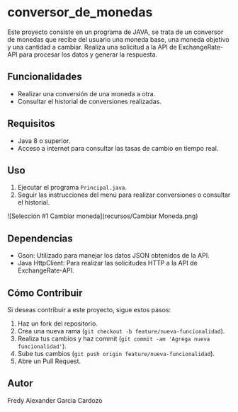 # conversor_de_monedas
Este proyecto consiste en un programa de JAVA, se trata de un conversor de monedas que recibe del usuario una moneda base, una moneda objetivo y una cantidad a cambiar. Realiza una solicitud a la API de ExchangeRate-API para procesar los datos y generar la respuesta.

## Funcionalidades

- Realizar una conversión de una moneda a otra.
- Consultar el historial de conversiones realizadas.

## Requisitos

- Java 8 o superior.
- Acceso a internet para consultar las tasas de cambio en tiempo real.

## Uso

1. Ejecutar el programa `Principal.java`.
2. Seguir las instrucciones del menú para realizar conversiones o consultar el historial.

![Selección #1 Cambiar moneda](recursos/Cambiar Moneda.png)

## Dependencias

- Gson: Utilizado para manejar los datos JSON obtenidos de la API.
- Java HttpClient: Para realizar las solicitudes HTTP a la API de ExchangeRate-API.

## Cómo Contribuir

Si deseas contribuir a este proyecto, sigue estos pasos:

1. Haz un fork del repositorio.
2. Crea una nueva rama (`git checkout -b feature/nueva-funcionalidad`).
3. Realiza tus cambios y haz commit (`git commit -am 'Agrega nueva funcionalidad'`).
4. Sube tus cambios (`git push origin feature/nueva-funcionalidad`).
5. Abre un Pull Request.

## Autor

Fredy Alexander Garcia Cardozo
